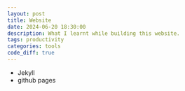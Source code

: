```yaml
---
layout: post
title: Website
date: 2024-06-20 18:30:00
description: What I learnt while building this website.
tags: productivity
categories: tools
code_diff: true
---
```


- Jekyll
- github pages